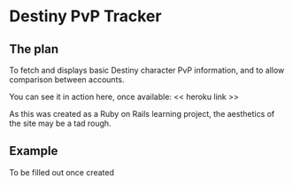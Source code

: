 # Destiny PvP Tracker

## The plan

To fetch and displays basic Destiny character PvP information, and to allow comparison between accounts.

You can see it in action here, once available: << heroku link >> 

As this was created as a Ruby on Rails learning project, the aesthetics of the site may be a tad rough.

## Example

To be filled out once created